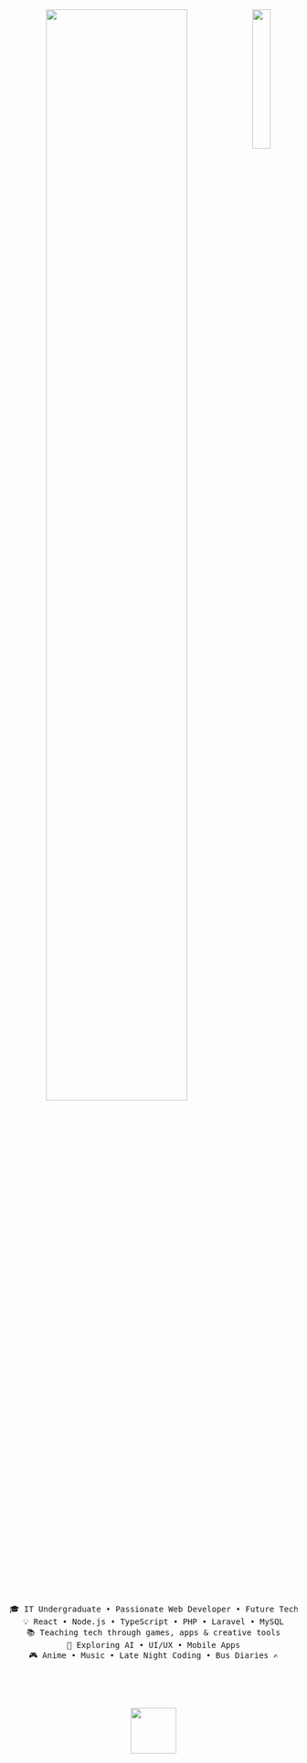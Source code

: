 <div align="center">

  <!-- Anime Boy Image (left side) -->
  <img src="https://i.pinimg.com/originals/9b/96/d5/9b96d5d2cb5b2c107f679325c334a01b.png" width="25%" align="right" />

  <!-- Typing animation -->
  <img src="https://readme-typing-svg.demolab.com?font=Fira+Code&size=45&pause=1000&color=00BFFF&center=true&vCenter=true&width=1000&lines=Hey+There!;I'm+Anbu%2C+a+Web+Dev+%26+Tech+Explorer+%F0%9F%94%A5" width="70%" />

  <br><br>

  <!-- Bio Section -->
  <pre>
🎓 IT Undergraduate • Passionate Web Developer • Future Techpreneur
💡 React • Node.js • TypeScript • PHP • Laravel • MySQL
📚 Teaching tech through games, apps & creative tools
🧠 Exploring AI • UI/UX • Mobile Apps
🎮 Anime • Music • Late Night Coding • Bus Diaries ✍️
  </pre>

  <br><br>

  <!-- Cute Anime-style GIF -->
  <img src="https://media.tenor.com/UnFx-k_lSckAAAAC/amalie-steiness.gif" height="80" />

  <br><br><br>

</div>
